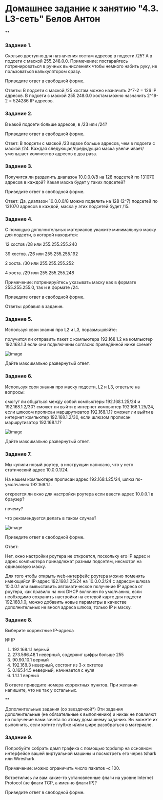 # Домашнее задание к занятию "4.3. L3-сеть" Белов Антон
**

### Задание 1.
Сколько доступно для назначения хостам адресов в подсети /25?
А в подсети с маской 255.248.0.0.
Примечение: постарайтесь потренироваться в ручных вычислениях чтобы немного набить руку, не пользоваться калькулятором сразу.

Приведите ответ в свободной форме.

Ответы: В подсети с маской /25 хостам можно назначить 2^7-2 = 126 IP адресов.
В подсети с маской 255.248.0.0 хостам можно назначить 2^19-2 = 524286 IP адресов.

### Задание 2.
В какой подсети больше адресов, в /23 или /24?

Приведите ответ в свободной форме.

Ответ: В подсети с маской /23 вдвое больше адресов, чем в подсети с маской /24. Каждая следующая/предыдущая маска увеличивает/уменьшает количество адресов в два раза.

### Задание 3.
Получится ли разделить диапазон 10.0.0.0/8 на 128 подсетей по 131070 адресов в каждой?
Какая маска будет у таких подсетей?

Приведите ответ в свободной форме.

Ответ: Да, диапазон 10.0.0.0/8 можно поделить на 128 (2^7) подсетей по 131070 адресов в каждой, маска у этих подсетей будет /15.

### Задание 4.
С помощью дополнительных материалов укажите минимальную маску для подсети, в которой находится:

12 хостов /28 или 255.255.255.240

39 хостов. /26 или 255.255.255.192

2 хоста. /30 или 255.255.255.252

4 хоста. /29 или 255.255.255.248

Примечение: потренируйтесь указывать маску как в формате 255.255.255.0, так и в формате /24.

Приведите ответ в свободной форме.

Ответы: добавил в задание.

### Задание 5.
Используя свои знания про L2 и L3, поразмышляйте:

получится ли отправить пакет с компьютера 192.168.1.2 на компьютер 192.168.1.3 если они подключены согласно приведённой ниже схеме?

![image](https://user-images.githubusercontent.com/107868869/188731352-d2cfb8ea-0fc5-46b5-adc7-0290ab737e7f.png)

Дайте максимально развернутый ответ.

### Задание 6.
Используя свои знания про маску подсети, L2 и L3, ответьте на вопросы:

смогут ли общаться между собой компьютеры 192.168.1.25/24 и 192.168.1.2/30?
сможет ли выйти в интернет компьютер 192.168.1.25/24, если шлюзом прописан маршрутизатор 192.168.1.1?
сможет ли выйти в интернет компьютер 192.168.1.2/30, если шлюзом прописан маршрутизатор 192.168.1.1?

![image](https://user-images.githubusercontent.com/107868869/188732570-60a2d1aa-4c4b-480d-8e9e-8b8c78002ceb.png)

Дайте максимально развернутый ответ.

### Задание 7.
Мы купили новый роутер, в инструкции написано, что у него статический адрес 10.0.0.1/24.

На нашем компьютере прописан адрес 192.168.1.25/24, шлюз по-умолчанию 192.168.1.1.

откроется ли окно для настройки роутера если ввести адрес 10.0.0.1 в браузер?

почему?

что рекомендуется делать в таком случае?

![image](https://user-images.githubusercontent.com/107868869/188732181-33c2a0f4-f0ea-4438-aa69-04c8d3f8e022.png)

Приведите ответ в свободной форме.

Ответ:

Нет, окно настройки роутера не откроется, поскольку его IP адрес и адрес компьютера принадлежат разным подсетям, несмотря на одинаковую маску. 

Для того чтобы открыть web-интерфейс роутера можно поменять имеющийся IP-адрес 192.168.1.25/24 на 10.0.0.2/24 с адресом шлюза 10.0.0.1 или вывыставить автоматическое получение IP адреса от роутера, как правило на них DHCP включен по умолчанию, если необходимо сохранить настройки на сетевой карте для подсети 192.168.1.0, можно добавить новые параметры в качестве дополнительных не внося адреса шлюза, только IP и маску.

### Задание 8.
Выберите корректные IP-адреса

№	IP
1.	192.168.1.1 верный
2.	273.566.48.1 неверный, содержит цифры больше 255
3.	90.90.10.1 верный
4.	192.168.3 неверный, состоит из 3-х октетов
5.	0.165.14.5 неверный, начинается с нуля
6.	1.1.1.1 верный

В ответе приведите номера корректных пунктов. При желании напишите, что не так у остальных.

**

Дополнительные задания (со звездочкой*)
Эти задания дополнительные (не обязательные к выполнению) и никак не повлияют на получение вами зачета по этому домашнему заданию. Вы можете их выполнить, если хотите глубже и/или шире разобраться в материале.

### Задание 9.
Попробуйте собрать дамп трафика с помощью tcpdump на основном интерфейсе вашей виртуальной машины и посмотреть его через tshark или Wireshark.

Примечение: можно ограничить число пакетов -c 100.

Встретились ли вам какие-то установленные флаги на уровне Internet Protocol (не флаги TCP, а именно флаги IP)?

Приведите ответ в свободной форме.

